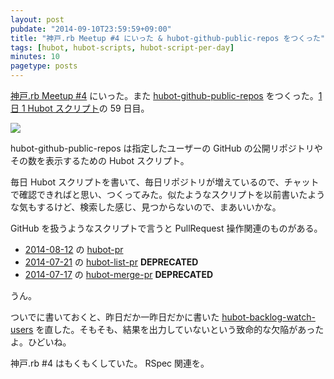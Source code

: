 ```yaml
---
layout: post
pubdate: "2014-09-10T23:59:59+09:00"
title: "神戸.rb Meetup #4 にいった & hubot-github-public-repos をつくった"
tags: [hubot, hubot-scripts, hubot-script-per-day]
minutes: 10
pagetype: posts
---
```

[神戸.rb Meetup #4][koberb#4] にいった。また [hubot-github-public-repos][gh:bouzuya/hubot-github-public-repos] をつくった。[1 日 1 Hubot スクリプト][hubot-script-per-day]の 59 日目。

![](http://img.f.hatena.ne.jp/images/fotolife/b/bouzuya/20140911/20140911140245.gif)

hubot-github-public-repos は指定したユーザーの GitHub の公開リポジトリやその数を表示するための Hubot スクリプト。

毎日 Hubot スクリプトを書いて、毎日リポジトリが増えているので、チャットで確認できればと思い、つくってみた。似たようなスクリプトを以前書いたような気もするけど、検索した感じ、見つからないので、まあいいかな。

GitHub を扱うようなスクリプトで言うと PullRequest 操作関連のものがある。

- [2014-08-12][] の [hubot-pr][gh:bouzuya/hubot-pr]
- [2014-07-21][] の [hubot-list-pr][gh:bouzuya/hubot-list-pr] **DEPRECATED**
- [2014-07-17][] の [hubot-merge-pr][gh:bouzuya/hubot-merge-pr] **DEPRECATED**

うん。

ついでに書いておくと、昨日だか一昨日だかに書いた [hubot-backlog-watch-users][gh:bouzuya/hubot-backlog-watch-users] を直した。そもそも、結果を出力していないという致命的な欠陥があったよ。ひどいね。

神戸.rb #4 はもくもくしていた。 RSpec 関連を。

[2014-08-12]: http://blog.bouzuya.net/2014/08/12/
[2014-07-21]: http://blog.bouzuya.net/2014/07/21/
[2014-07-17]: http://blog.bouzuya.net/2014/07/17/
[koberb#4]: http://koberb.doorkeeper.jp/events/14981
[gh:bouzuya/hubot-github-public-repos]: https://github.com/bouzuya/hubot-github-public-repos
[gh:bouzuya/hubot-backlog-watch-users]: https://github.com/bouzuya/hubot-backlog-watch-users
[gh:bouzuya/hubot-merge-pr]: https://github.com/bouzuya/hubot-merge-pr
[gh:bouzuya/hubot-list-pr]: https://github.com/bouzuya/hubot-list-pr
[gh:bouzuya/hubot-pr]: https://github.com/bouzuya/hubot-pr
[hubot-script-per-day]: http://blog.bouzuya.net/posts?tags=hubot-script-per-day
